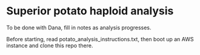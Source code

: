 # Superior potato haploid analysis

To be done with Dana, fill in notes as analysis progresses.

Before starting, read potato_analysis_instructions.txt, then
boot up an AWS instance and clone this repo there.
